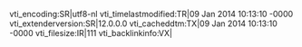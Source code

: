 vti_encoding:SR|utf8-nl
vti_timelastmodified:TR|09 Jan 2014 10:13:10 -0000
vti_extenderversion:SR|12.0.0.0
vti_cacheddtm:TX|09 Jan 2014 10:13:10 -0000
vti_filesize:IR|111
vti_backlinkinfo:VX|
